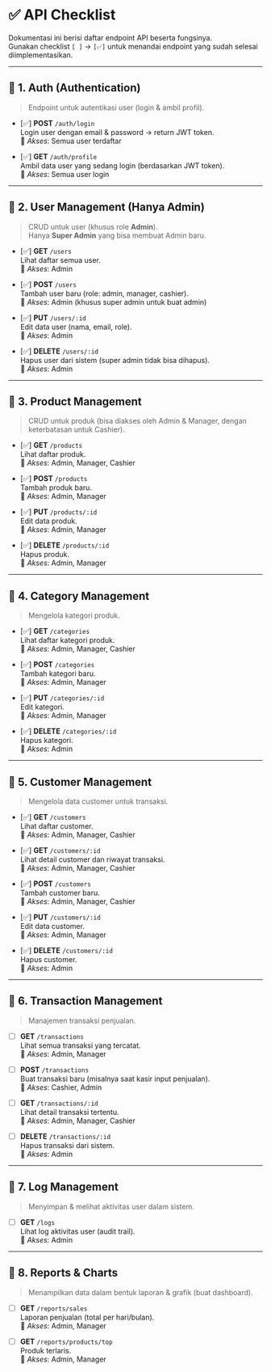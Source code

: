 # ✅ API Checklist

Dokumentasi ini berisi daftar endpoint API beserta fungsinya.  
Gunakan checklist `[ ]` → `[✅]` untuk menandai endpoint yang sudah selesai diimplementasikan.

---

## 📌 1. Auth (Authentication)

> Endpoint untuk autentikasi user (login & ambil profil).

- [✅] **POST** `/auth/login`  
   Login user dengan email & password → return JWT token.  
   🔑 _Akses_: Semua user terdaftar

- [✅] **GET** `/auth/profile`  
   Ambil data user yang sedang login (berdasarkan JWT token).  
   🔑 _Akses_: Semua user login

---

## 📌 2. User Management (Hanya Admin)

> CRUD untuk user (khusus role **Admin**).  
> Hanya **Super Admin** yang bisa membuat Admin baru.

- [✅] **GET** `/users`  
   Lihat daftar semua user.  
   🔑 _Akses_: Admin

- [✅] **POST** `/users`  
   Tambah user baru (role: admin, manager, cashier).  
   🔑 _Akses_: Admin (khusus super admin untuk buat admin)

- [✅] **PUT** `/users/:id`  
   Edit data user (nama, email, role).  
   🔑 _Akses_: Admin

- [✅] **DELETE** `/users/:id`  
   Hapus user dari sistem (super admin tidak bisa dihapus).  
   🔑 _Akses_: Admin

---

## 📌 3. Product Management

> CRUD untuk produk (bisa diakses oleh Admin & Manager, dengan keterbatasan untuk Cashier).

- [✅] **GET** `/products`  
   Lihat daftar produk.  
   🔑 _Akses_: Admin, Manager, Cashier

- [✅] **POST** `/products`  
   Tambah produk baru.  
   🔑 _Akses_: Admin, Manager

- [✅] **PUT** `/products/:id`  
   Edit data produk.  
   🔑 _Akses_: Admin, Manager

- [✅] **DELETE** `/products/:id`  
   Hapus produk.  
   🔑 _Akses_: Admin, Manager

---

## 📌 4. Category Management

> Mengelola kategori produk.

- [✅] **GET** `/categories`  
   Lihat daftar kategori produk.  
   🔑 _Akses_: Admin, Manager, Cashier

- [✅] **POST** `/categories`  
   Tambah kategori baru.  
   🔑 _Akses_: Admin, Manager

- [✅] **PUT** `/categories/:id`  
   Edit kategori.  
   🔑 _Akses_: Admin, Manager

- [✅] **DELETE** `/categories/:id`  
   Hapus kategori.  
   🔑 _Akses_: Admin

---

## 📌 5. Customer Management

> Mengelola data customer untuk transaksi.

- [✅] **GET** `/customers`  
   Lihat daftar customer.  
   🔑 _Akses_: Admin, Manager, Cashier

- [✅] **GET** `/customers/:id`  
   Lihat detail customer dan riwayat transaksi.  
   🔑 _Akses_: Admin, Manager, Cashier

- [✅] **POST** `/customers`  
   Tambah customer baru.  
   🔑 _Akses_: Admin, Manager, Cashier

- [✅] **PUT** `/customers/:id`  
   Edit data customer.  
   🔑 _Akses_: Admin, Manager

- [✅] **DELETE** `/customers/:id`  
   Hapus customer.  
   🔑 _Akses_: Admin

---

## 📌 6. Transaction Management

> Manajemen transaksi penjualan.

- [ ] **GET** `/transactions`  
       Lihat semua transaksi yang tercatat.  
       🔑 _Akses_: Admin, Manager

- [ ] **POST** `/transactions`  
       Buat transaksi baru (misalnya saat kasir input penjualan).  
       🔑 _Akses_: Cashier, Admin

- [ ] **GET** `/transactions/:id`  
       Lihat detail transaksi tertentu.  
       🔑 _Akses_: Admin, Manager, Cashier

- [ ] **DELETE** `/transactions/:id`  
       Hapus transaksi dari sistem.  
       🔑 _Akses_: Admin

---

## 📌 7. Log Management

> Menyimpan & melihat aktivitas user dalam sistem.

- [ ] **GET** `/logs`  
       Lihat log aktivitas user (audit trail).  
       🔑 _Akses_: Admin

---

## 📌 8. Reports & Charts

> Menampilkan data dalam bentuk laporan & grafik (buat dashboard).

- [ ] **GET** `/reports/sales`  
       Laporan penjualan (total per hari/bulan).  
       🔑 _Akses_: Admin, Manager

- [ ] **GET** `/reports/products/top`  
       Produk terlaris.  
       🔑 _Akses_: Admin, Manager
